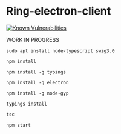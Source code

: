 # Ring-electron-client
[![Known Vulnerabilities](https://snyk.io/test/github/ventilooo/ring-electron-client/badge.svg)](https://snyk.io/test/github/ventilooo/ring-electron-client)

WORK IN PROGRESS

`sudo apt install node-typescript swig3.0`

`npm install`

`npm install -g typings`

`npm install -g electron`

`npm install -g node-gyp`

`typings install`

`tsc`

`npm start`
